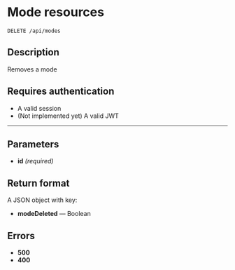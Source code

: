 # Mode resources

    DELETE /api/modes

## Description

Removes a mode

## Requires authentication

* A valid session
* (Not implemented yet) A valid JWT

***

## Parameters

- **id** _(required)_

## Return format

A JSON object with key:

- **modeDeleted** — Boolean

## Errors

- **500**
- **400**
